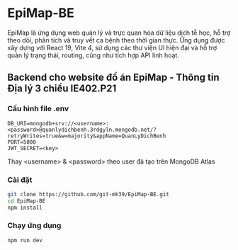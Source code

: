# **EpiMap-BE**

EpiMap là ứng dụng web quản lý và trực quan hóa dữ liệu dịch tễ học, hỗ trợ theo dõi, phân tích và truy vết ca bệnh theo thời gian thực. Ứng dụng được xây dựng với React 19, Vite 4, sử dụng các thư viện UI hiện đại và hỗ trợ quản lý trạng thái, routing, cũng như tích hợp API linh hoạt.

## Backend cho website đồ án EpiMap - Thông tin Địa lý 3 chiều IE402.P21

### Cấu hình file .env
```
DB_URI=mongodb+srv://<username>:<password>@quanlydichbenh.3rdgyln.mongodb.net/?retryWrites=true&w=majority&appName=QuanLyDichBenh
PORT=5000
JWT_SECRET=<key>
```
Thay \<username\> & \<password\> theo user đã tạo trên MongoDB Atlas

### Cài đặt

```bash
git clone https://github.com/git-mk39/EpiMap-BE.git
cd EpiMap-BE
npm install
```

### Chạy ứng dụng
```
npm run dev
```




